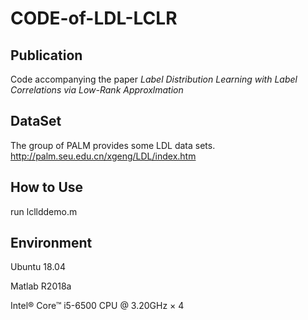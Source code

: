 # CODE-of-LDL-LCLR

Publication
--
Code accompanying the paper *Label Distribution Learning with Label Correlations via Low-Rank Approxlmation*

DataSet
--
The group of PALM provides some LDL data sets. http://palm.seu.edu.cn/xgeng/LDL/index.htm

How to Use
--
run lcllddemo.m

Environment
--
Ubuntu 18.04

Matlab R2018a

Intel® Core™ i5-6500 CPU @ 3.20GHz × 4 

